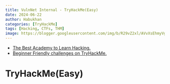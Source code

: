 ```yaml
---
title: VulnNet Internal - TryHackMe(Easy)
date: 2024-06-22
author: Habukhan
categories: [TryHackMe]
tags: [Hacking, CTFs, THM]
image: https://blogger.googleusercontent.com/img/b/R29vZ2xl/AVvXsEhmyVg2w-fyTj2hNhTbQ4FPeJtMIAR4rY7l23WianI_-CdkYWiRtlF68b-3jQkj-e9Q-IGket2a9Vge6h2JjRid7E96r1aAdL9s7ome2-OjW3R09P5FtW0_aS6rbE1_8iKnDSlnS-RtbrlG/s1920/vulnet.png
---
```


* [The Best Academy to Learn Hacking.](https://account.hackthebox.com/register)
* [Beginner Friendly challenges on TryHackMe.](https://tryhackme.com/signup?referrer=61e8a27ddd3f3b00496505d1)
# TryHackMe(Easy)
